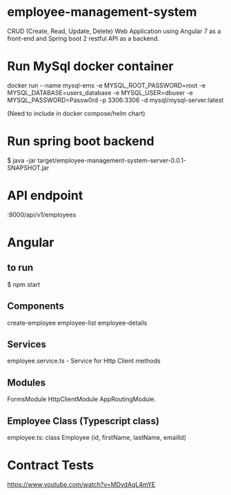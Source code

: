 # employee-management-system
 CRUD (Create, Read, Update, Delete) Web Application using Angular 7 as a front-end and Spring boot 2 restful API as a backend.

# Run MySql docker container
docker run --name mysql-ems -e MYSQL_ROOT_PASSWORD=root -e MYSQL_DATABASE=users_database -e MYSQL_USER=dbuser -e MYSQL_PASSWORD=Passw0rd -p 3306:3306 -d mysql/mysql-server:latest

(Need to include in docker compose/helm chart)

# Run spring boot backend
$ java -jar target/employee-management-system-server-0.0.1-SNAPSHOT.jar

# API endpoint
<host>:9000/api/v1/employees


# Angular
## to run
$ npm start

## Components
create-employee
employee-list
employee-details
## Services
employee.service.ts - Service for Http Client methods
## Modules
FormsModule
HttpClientModule
AppRoutingModule.
## Employee Class (Typescript class)
employee.ts: class Employee (id, firstName, lastName, emailId)

# Contract Tests
https://www.youtube.com/watch?v=MDydAqL4mYE